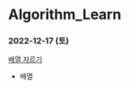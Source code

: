 # Algorithm_Learn
### 2022-12-17 (토)
[배열 자르기](https://school.programmers.co.kr/learn/courses/30/lessons/120833)
- 배열
